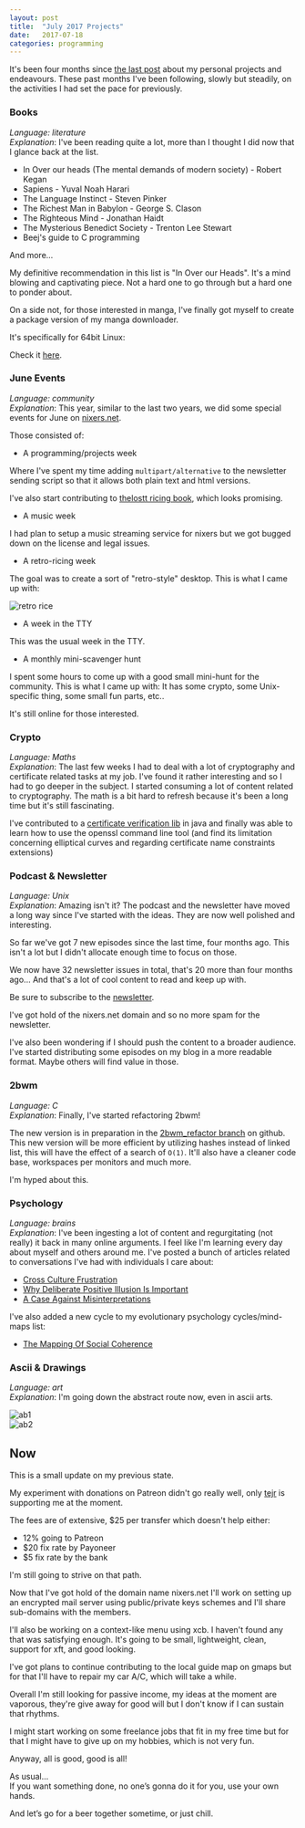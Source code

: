 ```yaml
---
layout: post
title:  "July 2017 Projects"
date:   2017-07-18
categories: programming
---
```



It's been four months since [the last
post](https://venam.nixers.net/blog/psychology/2017/03/06/projets-2017.html)
about my personal projects and endeavours. These past months I've been
following, slowly but steadily, on the activities I had set the pace
for previously.


### Books ###

_Language: literature_  
_Explanation_: I've been reading quite a lot, more than I thought I did
now that I glance back at the list.  

- In Over our heads (The mental demands of modern society) - Robert Kegan
- Sapiens - Yuval Noah Harari
- The Language Instinct - Steven Pinker
- The Richest Man in Babylon - George S. Clason
- The Righteous Mind - Jonathan Haidt
- The Mysterious Benedict Society - Trenton Lee Stewart
- Beej's guide to C programming

And more...

My definitive recommendation in this list is "In Over our Heads". It's
a mind blowing and captivating piece. Not a hard one to go through but
a hard one to ponder about.

On a side not, for those interested in manga, I've finally got myself
to create a package version of my manga downloader.

It's specifically for 64bit Linux:

Check it [here](https://github.com/venam/MangaDL--CPP-GUI-Version-/releases/tag/v0.1-alpha).


### June Events ###


_Language: community_  
_Explanation_: This year, similar to the last two years, we did some
special events for June on [nixers.net](https://nixers.net).  

Those consisted of:

- A programming/projects week

Where I've spent my time adding `multipart/alternative` to the newsletter
sending script so that it allows both plain text and html versions.


I've also start contributing to [thelostt ricing
book](https://github.com/thelostt/ricing), which looks promising.

- A music week

I had plan to setup a music streaming service for nixers but we got
bugged down on the license and legal issues.

- A retro-ricing week

The goal was to create a sort of "retro-style" desktop.
This is what I came up with:

![retro rice]({{site.baseurl}}/assets/scrots/23.png)

- A week in the TTY

This was the usual week in the TTY.

- A monthly mini-scavenger hunt

I spent some hours to come up with a good small mini-hunt for the
community. This is what I came up with: It has some crypto, some
Unix-specific thing, some small fun parts, etc..

It's still online for those interested.


### Crypto ###


_Language: Maths_  
_Explanation_: The last few weeks I had to deal with a lot of cryptography
and certificate related tasks at my job. I've found it rather interesting
and so I had to go deeper in the subject. I started consuming a lot
of content related to cryptography. The math is a bit hard to refresh
because it's been a long time but it's still fascinating.

I've contributed to a [certificate verification
lib](https://github.com/venam/trantor-certificate-verifier) in java
and finally was able to learn how to use the openssl command line tool
(and find its limitation concerning elliptical curves and regarding
certificate name constraints extensions)


### Podcast & Newsletter ###

_Language: Unix_  
_Explanation_: Amazing isn't it? The podcast and the newsletter have
moved a long way since I've started with the ideas. They are now well
polished and interesting.

So far we've got 7 new episodes since the last time, four months ago. This
isn't a lot but I didn't allocate enough time to focus on those.

We now have 32 newsletter issues in total, that's 20 more than four
months ago... And that's a lot of cool content to read and keep up with.

Be sure to subscribe to the [newsletter](https://nixers.net/newsletter/).

I've got hold of the nixers.net domain and so no more spam for the
newsletter.

I've also been wondering if I should push the content to a broader
audience. I've started distributing some episodes on my blog in a more
readable format. Maybe others will find value in those.


### 2bwm ###

_Language: C_  
_Explanation_: Finally, I've started refactoring 2bwm!  

The new version is in preparation in the [2bwm_refactor
branch](https://github.com/venam/2bwm/tree/2bwm_refactor) on github.
This new version will be more efficient by utilizing hashes instead of
linked list, this will have the effect of a search of `O(1)`. It'll also
have a cleaner code base, workspaces per monitors and much more.

I'm hyped about this.


### Psychology ###

_Language: brains_  
_Explanation_: I've been ingesting a lot of content and regurgitating
(not really) it back in many online arguments. I feel like I'm learning
every day about myself and others around me. I've posted a bunch of
articles related to conversations I've had with individuals I care about:

- [Cross Culture Frustration]({{site.baseurl}}/psychology/2017/07/05/culture-frustration.html)
- [Why Deliberate Positive Illusion Is Important]({{site.baseurl}}/psychology/2017/05/23/deliberate-positive-illusion.html)
- [A Case Against Misinterpretations]({{site.baseurl}}/psychology/2017/03/10/a-case-against-misunderstanding.html)

I've also added a new cycle to my evolutionary psychology cycles/mind-maps
list:

- [The Mapping Of Social Coherence](https://psychology.wtf/social_coherence.php)


### Ascii & Drawings ###


_Language: art_  
_Explanation_: I'm going down the abstract route now, even in ascii arts.


![ab1]({{site.baseurl}}/assets/arts/small/art94.jpg)  
![ab2]({{site.baseurl}}/assets/ascii/as39.png)  


## Now ##


This is a small update on my previous state.

My experiment with donations on Patreon didn't go really well, only
[tejr](https://sanctum.geek.nz/) is supporting me at the moment.

The fees are of extensive, $25 per transfer which doesn't help either:  

- 12% going to Patreon
- $20 fix rate by Payoneer
- $5 fix rate by the bank

I'm still going to strive on that path.

Now that I've got hold of the domain name nixers.net I'll work on setting
up an encrypted mail server using public/private keys schemes and I'll
share sub-domains with the members.

I'll also be working on a context-like menu using xcb. I haven't found
any that was satisfying enough. It's going to be small, lightweight,
clean, support for xft, and good looking.

I've got plans to continue contributing to the local guide map on gmaps
but for that I'll have to repair my car A/C, which will take a while.

Overall I'm still looking for passive income, my ideas at the moment
are vaporous, they're give away for good will but I don't know if I can
sustain that rhythms.

I might start working on some freelance jobs that fit in my free time
but for that I might have to give up on my hobbies, which is not very fun.

Anyway, all is good, good is all!

As usual...  
If you want something done, no one’s gonna do it for you, use your own hands.

And let’s go for a beer together sometime, or just chill.

